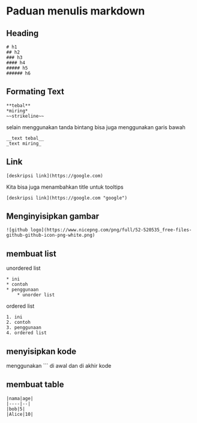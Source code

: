 # Paduan menulis markdown

## Heading

``` 
# h1
## h2
### h3
#### h4
##### h5
###### h6
```
## Formating Text
```
**tebal**
*miring*
~~strikeline~~
```
selain menggunakan tanda bintang bisa juga menggunakan garis bawah

```
__text tebal__
_text miring_
```
## Link
```
[deskripsi link](https://google.com)
```
Kita bisa juga menambahkan title untuk tooltips
```
[deskripsi link](https://google.com "google")
```

## Menginyisipkan gambar 
```
![github logo](https://www.nicepng.com/png/full/52-520535_free-files-github-github-icon-png-white.png)
```

## membuat list
unordered list
```
* ini
* contoh
* penggunaan 
    * unorder list
```
ordered list
```
1. ini 
2. contoh
3. penggunaan
4. ordered list
```
## menyisipkan kode

menggunakan ``` di awal dan di akhir kode

## membuat table
```
|nama|age|
|----|--|
|bob|5|
|Alice|10|
```
